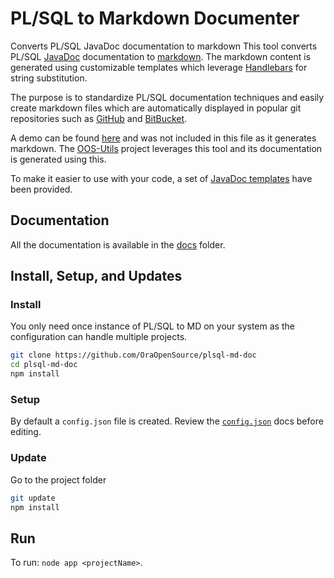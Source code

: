 # PL/SQL to Markdown Documenter

Converts PL/SQL JavaDoc documentation to markdown
This tool converts PL/SQL [JavaDoc](http://www.oracle.com/technetwork/java/javase/documentation/index-137868.html) documentation to [markdown](https://daringfireball.net/projects/markdown/). The markdown content is generated using customizable templates which leverage [Handlebars](http://handlebarsjs.com/) for string substitution.

The purpose is to standardize PL/SQL documentation techniques and easily create markdown files which are automatically displayed in popular git repositories such as [GitHub](https://github.com) and [BitBucket](https://bitbucket.org/).

A demo can be found [here](/docs/demo.md) and was not included in this file as it generates markdown. The [OOS-Utils](https://github.com/OraOpenSource/oos-utils) project leverages this tool and its documentation is generated using this.

To make it easier to use with your code, a set of [JavaDoc templates](/docs/javadoc-template.md) have been provided.


## Documentation

All the documentation is available in the [docs](/docs) folder.


## Install, Setup, and Updates

### Install

You only need once instance of PL/SQL to MD on your system as the configuration can handle multiple projects.

```bash
git clone https://github.com/OraOpenSource/plsql-md-doc
cd plsql-md-doc
npm install
```

### Setup

By default a `config.json` file is created. Review the [`config.json`](/docs/config.json.md) docs before editing.

### Update

Go to the project folder
```bash
git update
npm install
```

## Run
To run: `node app <projectName>`.
